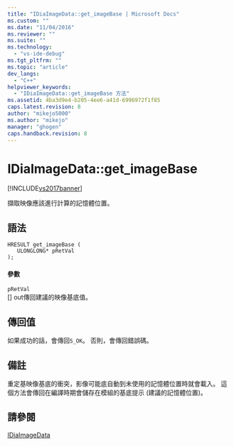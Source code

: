 ```yaml
---
title: "IDiaImageData::get_imageBase | Microsoft Docs"
ms.custom: ""
ms.date: "11/04/2016"
ms.reviewer: ""
ms.suite: ""
ms.technology: 
  - "vs-ide-debug"
ms.tgt_pltfrm: ""
ms.topic: "article"
dev_langs: 
  - "C++"
helpviewer_keywords: 
  - "IDiaImageData::get_imageBase 方法"
ms.assetid: 4ba3d9e4-b205-4ee6-a41d-6996972f1f85
caps.latest.revision: 8
author: "mikejo5000"
ms.author: "mikejo"
manager: "ghogen"
caps.handback.revision: 8
---
```

# IDiaImageData::get_imageBase
[!INCLUDE[vs2017banner](../../code-quality/includes/vs2017banner.md)]

擷取映像應該進行計算的記憶體位置。  
  
## 語法  
  
```cpp#  
HRESULT get_imageBase (   
   ULONGLONG* pRetVal  
);  
```  
  
#### 參數  
 `pRetVal`  
 \[\] out傳回建議的映像基底值。  
  
## 傳回值  
 如果成功的話，會傳回`S_OK`。 否則，會傳回錯誤碼。  
  
## 備註  
 重定基映像基底的衝突，影像可能底自動到未使用的記憶體位置時就會載入。  這個方法會傳回在編譯時期會儲存在模組的基底提示 \(建議的記憶體位置\)。  
  
## 請參閱  
 [IDiaImageData](../../debugger/debug-interface-access/idiaimagedata.md)